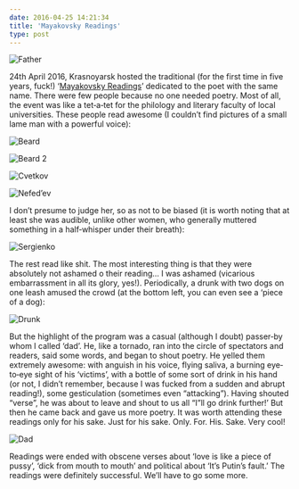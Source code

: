 ```yaml
---
date: 2016-04-25 14:21:34
title: 'Mayakovsky Readings'
type: post
---
```


![Father](batya.jpg)

24th April 2016, Krasnoyarsk hosted the traditional (for the first time in five years, fuck!)
‘[Mayakovsky Readings](https://vk.com/mayakkrsk)’ dedicated to the poet with the same name. There
were few people because no one needed poetry. Most of all, the event was like a tet‐a‐tet for the
philology and literary faculty of local universities. These people read awesome (I couldn’t find
pictures of a small lame man with a powerful voice):

![Beard](boroda.jpg)

![Beard 2](boroda2.jpg)

![Cvetkov](cvetkov.jpg)

![Nefed’ev](nefediev.jpg)

I don’t presume to judge her, so as not to be biased (it is worth noting that at least she was
audible, unlike other women, who generally muttered something in a half‐whisper under their breath):

![Sergienko](sergienko.jpg)

The rest read like shit. The most interesting thing is that they were absolutely not ashamed o their
reading… I was ashamed (vicarious embarrassment in all its glory, yes!). Periodically, a drunk with
two dogs on one leash amused the crowd (at the bottom left, you can even see a ‘piece of a dog):

![Drunk](alkash.jpg)

But the highlight of the program was a casual (although I doubt) passer‐by whom I called ‘dad’. He,
like a tornado, ran into the circle of spectators and readers, said some words, and began to shout
poetry. He yelled them extremely awesome: with anguish in his voice, flying saliva, a burning
eye‐to‐eye sight of his ‘victims’, with a bottle of some sort of drink in his hand (or not, I didn’t
remember, because I was fucked from a sudden and abrupt reading!), some gesticulation (sometimes
even “attacking”). Having shouted “verse”, he was about to leave and shout to us all “I”ll go drink
further!’ But then he came back and gave us more poetry. It was worth attending these readings only
for his sake. Just for his sake. Only. For. His. Sake. Very cool!

![Dad](batya.jpg)

Readings were ended with obscene verses about ‘love is like a piece of pussy’, ‘dick from mouth to
mouth’ and political about ‘It’s Putin’s fault.’ The readings were definitely successful. We’ll have
to go some more.
